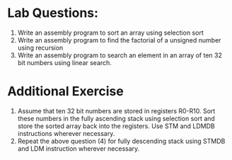 # Lab Questions:
1. Write an assembly program to sort an array using selection sort
2. Write an assembly program to find the factorial of a unsigned number using recursion
3. Write an assembly program to search an element in an array of ten 32 bit numbers using linear search.
# Additional Exercise
1. Assume that ten 32 bit numbers are stored in registers R0-R10. Sort these numbers in the fully ascending stack using selection sort and store the sorted array back into the registers. Use STM and LDMDB instructions wherever necessary.
2. Repeat the above question (4) for fully descending stack using STMDB and LDM instruction wherever necessary.